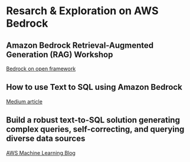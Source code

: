 
# Resarch & Exploration on AWS Bedrock

## Amazon Bedrock Retrieval-Augmented Generation (RAG) Workshop

[Bedrock on open framework](https://github.com/aws-samples/amazon-bedrock-rag-workshop)

## How to use Text to SQL using Amazon Bedrock

[Medium article](https://medium.com/@margbruni/how-to-use-text-to-sql-using-amazon-bedrock-e512591d485f)

## Build a robust text-to-SQL solution generating complex queries, self-correcting, and querying diverse data sources

[AWS Machine Learning Blog](https://aws.amazon.com/fr/blogs/machine-learning/build-a-robust-text-to-sql-solution-generating-complex-queries-self-correcting-and-querying-diverse-data-sources/)
